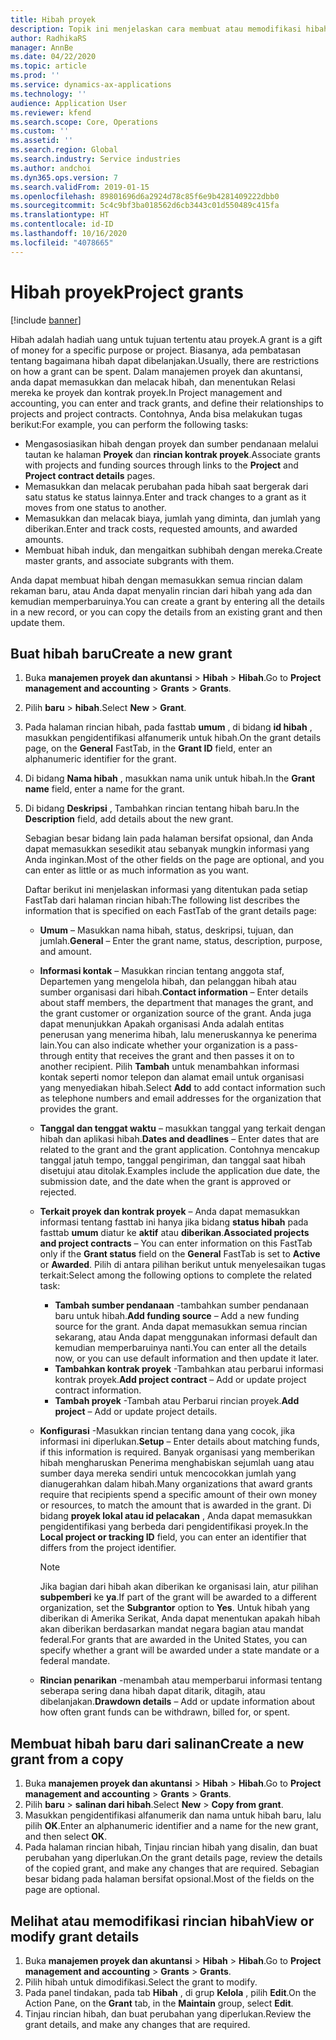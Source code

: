 ```yaml
---
title: Hibah proyek
description: Topik ini menjelaskan cara membuat atau memodifikasi hibah.
author: RadhikaRS
manager: AnnBe
ms.date: 04/22/2020
ms.topic: article
ms.prod: ''
ms.service: dynamics-ax-applications
ms.technology: ''
audience: Application User
ms.reviewer: kfend
ms.search.scope: Core, Operations
ms.custom: ''
ms.assetid: ''
ms.search.region: Global
ms.search.industry: Service industries
ms.author: andchoi
ms.dyn365.ops.version: 7
ms.search.validFrom: 2019-01-15
ms.openlocfilehash: 89801696d6a2924d78c85f6e9b4281409222dbb0
ms.sourcegitcommit: 5c4c9bf3ba018562d6cb3443c01d550489c415fa
ms.translationtype: HT
ms.contentlocale: id-ID
ms.lasthandoff: 10/16/2020
ms.locfileid: "4078665"
---
```

# <a name="project-grants"></a><span data-ttu-id="cd82e-103">Hibah proyek</span><span class="sxs-lookup"><span data-stu-id="cd82e-103">Project grants</span></span>

[!include [banner](../includes/banner.md)]

<span data-ttu-id="cd82e-104">Hibah adalah hadiah uang untuk tujuan tertentu atau proyek.</span><span class="sxs-lookup"><span data-stu-id="cd82e-104">A grant is a gift of money for a specific purpose or project.</span></span> <span data-ttu-id="cd82e-105">Biasanya, ada pembatasan tentang bagaimana hibah dapat dibelanjakan.</span><span class="sxs-lookup"><span data-stu-id="cd82e-105">Usually, there are restrictions on how a grant can be spent.</span></span> <span data-ttu-id="cd82e-106">Dalam manajemen proyek dan akuntansi, anda dapat memasukkan dan melacak hibah, dan menentukan Relasi mereka ke proyek dan kontrak proyek.</span><span class="sxs-lookup"><span data-stu-id="cd82e-106">In Project management and accounting, you can enter and track grants, and define their relationships to projects and project contracts.</span></span> <span data-ttu-id="cd82e-107">Contohnya, Anda bisa melakukan tugas berikut:</span><span class="sxs-lookup"><span data-stu-id="cd82e-107">For example, you can perform the following tasks:</span></span>

- <span data-ttu-id="cd82e-108">Mengasosiasikan hibah dengan proyek dan sumber pendanaan melalui tautan ke halaman **Proyek** dan **rincian kontrak proyek**.</span><span class="sxs-lookup"><span data-stu-id="cd82e-108">Associate grants with projects and funding sources through links to the **Project** and **Project contract details** pages.</span></span>
- <span data-ttu-id="cd82e-109">Memasukkan dan melacak perubahan pada hibah saat bergerak dari satu status ke status lainnya.</span><span class="sxs-lookup"><span data-stu-id="cd82e-109">Enter and track changes to a grant as it moves from one status to another.</span></span>
- <span data-ttu-id="cd82e-110">Memasukkan dan melacak biaya, jumlah yang diminta, dan jumlah yang diberikan.</span><span class="sxs-lookup"><span data-stu-id="cd82e-110">Enter and track costs, requested amounts, and awarded amounts.</span></span>
- <span data-ttu-id="cd82e-111">Membuat hibah induk, dan mengaitkan subhibah dengan mereka.</span><span class="sxs-lookup"><span data-stu-id="cd82e-111">Create master grants, and associate subgrants with them.</span></span>

<span data-ttu-id="cd82e-112">Anda dapat membuat hibah dengan memasukkan semua rincian dalam rekaman baru, atau Anda dapat menyalin rincian dari hibah yang ada dan kemudian memperbaruinya.</span><span class="sxs-lookup"><span data-stu-id="cd82e-112">You can create a grant by entering all the details in a new record, or you can copy the details from an existing grant and then update them.</span></span>

## <a name="create-a-new-grant"></a><span data-ttu-id="cd82e-113">Buat hibah baru</span><span class="sxs-lookup"><span data-stu-id="cd82e-113">Create a new grant</span></span>

1. <span data-ttu-id="cd82e-114">Buka **manajemen proyek dan akuntansi** \> **Hibah** \> **Hibah**.</span><span class="sxs-lookup"><span data-stu-id="cd82e-114">Go to **Project management and accounting** \> **Grants** \> **Grants**.</span></span>
2. <span data-ttu-id="cd82e-115">Pilih **baru** \> **hibah**.</span><span class="sxs-lookup"><span data-stu-id="cd82e-115">Select **New** \> **Grant**.</span></span>
3. <span data-ttu-id="cd82e-116">Pada halaman rincian hibah, pada fasttab **umum** , di bidang **id hibah** , masukkan pengidentifikasi alfanumerik untuk hibah.</span><span class="sxs-lookup"><span data-stu-id="cd82e-116">On the grant details page, on the **General** FastTab, in the **Grant ID** field, enter an alphanumeric identifier for the grant.</span></span>
4. <span data-ttu-id="cd82e-117">Di bidang **Nama hibah** , masukkan nama unik untuk hibah.</span><span class="sxs-lookup"><span data-stu-id="cd82e-117">In the **Grant name** field, enter a name for the grant.</span></span>
5. <span data-ttu-id="cd82e-118">Di bidang **Deskripsi** , Tambahkan rincian tentang hibah baru.</span><span class="sxs-lookup"><span data-stu-id="cd82e-118">In the **Description** field, add details about the new grant.</span></span>

    <span data-ttu-id="cd82e-119">Sebagian besar bidang lain pada halaman bersifat opsional, dan Anda dapat memasukkan sesedikit atau sebanyak mungkin informasi yang Anda inginkan.</span><span class="sxs-lookup"><span data-stu-id="cd82e-119">Most of the other fields on the page are optional, and you can enter as little or as much information as you want.</span></span>

    <span data-ttu-id="cd82e-120">Daftar berikut ini menjelaskan informasi yang ditentukan pada setiap FastTab dari halaman rincian hibah:</span><span class="sxs-lookup"><span data-stu-id="cd82e-120">The following list describes the information that is specified on each FastTab of the grant details page:</span></span>

    - <span data-ttu-id="cd82e-121">**Umum** – Masukkan nama hibah, status, deskripsi, tujuan, dan jumlah.</span><span class="sxs-lookup"><span data-stu-id="cd82e-121">**General** – Enter the grant name, status, description, purpose, and amount.</span></span>
    - <span data-ttu-id="cd82e-122">**Informasi kontak** – Masukkan rincian tentang anggota staf, Departemen yang mengelola hibah, dan pelanggan hibah atau sumber organisasi dari hibah.</span><span class="sxs-lookup"><span data-stu-id="cd82e-122">**Contact information** – Enter details about staff members, the department that manages the grant, and the grant customer or organization source of the grant.</span></span> <span data-ttu-id="cd82e-123">Anda juga dapat menunjukkan Apakah organisasi Anda adalah entitas penerusan yang menerima hibah, lalu meneruskannya ke penerima lain.</span><span class="sxs-lookup"><span data-stu-id="cd82e-123">You can also indicate whether your organization is a pass-through entity that receives the grant and then passes it on to another recipient.</span></span> <span data-ttu-id="cd82e-124">Pilih **Tambah** untuk menambahkan informasi kontak seperti nomor telepon dan alamat email untuk organisasi yang menyediakan hibah.</span><span class="sxs-lookup"><span data-stu-id="cd82e-124">Select **Add** to add contact information such as telephone numbers and email addresses for the organization that provides the grant.</span></span>
    - <span data-ttu-id="cd82e-125">**Tanggal dan tenggat waktu** – masukkan tanggal yang terkait dengan hibah dan aplikasi hibah.</span><span class="sxs-lookup"><span data-stu-id="cd82e-125">**Dates and deadlines** – Enter dates that are related to the grant and the grant application.</span></span> <span data-ttu-id="cd82e-126">Contohnya mencakup tanggal jatuh tempo, tanggal pengiriman, dan tanggal saat hibah disetujui atau ditolak.</span><span class="sxs-lookup"><span data-stu-id="cd82e-126">Examples include the application due date, the submission date, and the date when the grant is approved or rejected.</span></span>
    - <span data-ttu-id="cd82e-127">**Terkait proyek dan kontrak proyek** – Anda dapat memasukkan informasi tentang fasttab ini hanya jika bidang **status hibah** pada fasttab **umum** diatur ke **aktif** atau **diberikan**.</span><span class="sxs-lookup"><span data-stu-id="cd82e-127">**Associated projects and project contracts** – You can enter information on this FastTab only if the **Grant status** field on the **General** FastTab is set to **Active** or **Awarded**.</span></span> <span data-ttu-id="cd82e-128">Pilih di antara pilihan berikut untuk menyelesaikan tugas terkait:</span><span class="sxs-lookup"><span data-stu-id="cd82e-128">Select among the following options to complete the related task:</span></span>

        - <span data-ttu-id="cd82e-129">**Tambah sumber pendanaan** -tambahkan sumber pendanaan baru untuk hibah.</span><span class="sxs-lookup"><span data-stu-id="cd82e-129">**Add funding source** – Add a new funding source for the grant.</span></span> <span data-ttu-id="cd82e-130">Anda dapat memasukkan semua rincian sekarang, atau Anda dapat menggunakan informasi default dan kemudian memperbaruinya nanti.</span><span class="sxs-lookup"><span data-stu-id="cd82e-130">You can enter all the details now, or you can use default information and then update it later.</span></span>
        - <span data-ttu-id="cd82e-131">**Tambahkan kontrak proyek** -Tambahkan atau perbarui informasi kontrak proyek.</span><span class="sxs-lookup"><span data-stu-id="cd82e-131">**Add project contract** – Add or update project contract information.</span></span>
        - <span data-ttu-id="cd82e-132">**Tambah proyek** -Tambah atau Perbarui rincian proyek.</span><span class="sxs-lookup"><span data-stu-id="cd82e-132">**Add project** – Add or update project details.</span></span>

    - <span data-ttu-id="cd82e-133">**Konfigurasi** -Masukkan rincian tentang dana yang cocok, jika informasi ini diperlukan.</span><span class="sxs-lookup"><span data-stu-id="cd82e-133">**Setup** – Enter details about matching funds, if this information is required.</span></span> <span data-ttu-id="cd82e-134">Banyak organisasi yang memberikan hibah mengharuskan Penerima menghabiskan sejumlah uang atau sumber daya mereka sendiri untuk mencocokkan jumlah yang dianugerahkan dalam hibah.</span><span class="sxs-lookup"><span data-stu-id="cd82e-134">Many organizations that award grants require that recipients spend a specific amount of their own money or resources, to match the amount that is awarded in the grant.</span></span> <span data-ttu-id="cd82e-135">Di bidang **proyek lokal atau id pelacakan** , Anda dapat memasukkan pengidentifikasi yang berbeda dari pengidentifikasi proyek.</span><span class="sxs-lookup"><span data-stu-id="cd82e-135">In the **Local project or tracking ID** field, you can enter an identifier that differs from the project identifier.</span></span>

        > [!NOTE]
        > <span data-ttu-id="cd82e-136">Jika bagian dari hibah akan diberikan ke organisasi lain, atur pilihan **subpemberi** ke **ya**.</span><span class="sxs-lookup"><span data-stu-id="cd82e-136">If part of the grant will be awarded to a different organization, set the **Subgrantor** option to **Yes**.</span></span> <span data-ttu-id="cd82e-137">Untuk hibah yang diberikan di Amerika Serikat, Anda dapat menentukan apakah hibah akan diberikan berdasarkan mandat negara bagian atau mandat federal.</span><span class="sxs-lookup"><span data-stu-id="cd82e-137">For grants that are awarded in the United States, you can specify whether a grant will be awarded under a state mandate or a federal mandate.</span></span>

    - <span data-ttu-id="cd82e-138">**Rincian penarikan** -menambah atau memperbarui informasi tentang seberapa sering dana hibah dapat ditarik, ditagih, atau dibelanjakan.</span><span class="sxs-lookup"><span data-stu-id="cd82e-138">**Drawdown details** – Add or update information about how often grant funds can be withdrawn, billed for, or spent.</span></span>

## <a name="create-a-new-grant-from-a-copy"></a><span data-ttu-id="cd82e-139">Membuat hibah baru dari salinan</span><span class="sxs-lookup"><span data-stu-id="cd82e-139">Create a new grant from a copy</span></span>

1. <span data-ttu-id="cd82e-140">Buka **manajemen proyek dan akuntansi** \> **Hibah** \> **Hibah**.</span><span class="sxs-lookup"><span data-stu-id="cd82e-140">Go to **Project management and accounting** \> **Grants** \> **Grants**.</span></span>
2. <span data-ttu-id="cd82e-141">Pilih **baru** \> **salinan dari hibah**.</span><span class="sxs-lookup"><span data-stu-id="cd82e-141">Select **New** \> **Copy from grant**.</span></span>
3. <span data-ttu-id="cd82e-142">Masukkan pengidentifikasi alfanumerik dan nama untuk hibah baru, lalu pilih **OK**.</span><span class="sxs-lookup"><span data-stu-id="cd82e-142">Enter an alphanumeric identifier and a name for the new grant, and then select **OK**.</span></span>
4. <span data-ttu-id="cd82e-143">Pada halaman rincian hibah, Tinjau rincian hibah yang disalin, dan buat perubahan yang diperlukan.</span><span class="sxs-lookup"><span data-stu-id="cd82e-143">On the grant details page, review the details of the copied grant, and make any changes that are required.</span></span> <span data-ttu-id="cd82e-144">Sebagian besar bidang pada halaman bersifat opsional.</span><span class="sxs-lookup"><span data-stu-id="cd82e-144">Most of the fields on the page are optional.</span></span>

## <a name="view-or-modify-grant-details"></a><span data-ttu-id="cd82e-145">Melihat atau memodifikasi rincian hibah</span><span class="sxs-lookup"><span data-stu-id="cd82e-145">View or modify grant details</span></span>

1. <span data-ttu-id="cd82e-146">Buka **manajemen proyek dan akuntansi** \> **Hibah** \> **Hibah**.</span><span class="sxs-lookup"><span data-stu-id="cd82e-146">Go to **Project management and accounting** \> **Grants** \> **Grants**.</span></span>
2. <span data-ttu-id="cd82e-147">Pilih hibah untuk dimodifikasi.</span><span class="sxs-lookup"><span data-stu-id="cd82e-147">Select the grant to modify.</span></span>
3. <span data-ttu-id="cd82e-148">Pada panel tindakan, pada tab **Hibah** , di grup **Kelola** , pilih **Edit**.</span><span class="sxs-lookup"><span data-stu-id="cd82e-148">On the Action Pane, on the **Grant** tab, in the **Maintain** group, select **Edit**.</span></span>
4. <span data-ttu-id="cd82e-149">Tinjau rincian hibah, dan buat perubahan yang diperlukan.</span><span class="sxs-lookup"><span data-stu-id="cd82e-149">Review the grant details, and make any changes that are required.</span></span>
